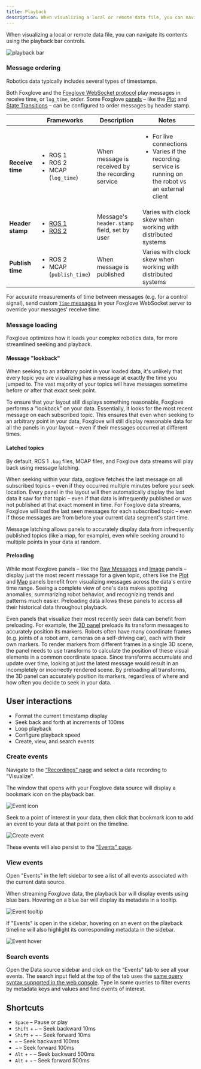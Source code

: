 ```yaml
---
title: Playback
description: When visualizing a local or remote data file, you can navigate its contents using the playback bar controls.
---
```


When visualizing a local or remote data file, you can navigate its contents using the playback bar controls.

![playback bar](/img/docs/visualizing/playback.png)

### Message ordering

Robotics data typically includes several types of timestamps.

Both Foxglove and the [Foxglove WebSocket protocol](https://github.com/foxglove/ws-protocol/blob/main/docs/spec.md) play messages in receive time, or `log_time`, order. Some Foxglove [panels](/docs/studio/panels/introduction) – like the [Plot](/docs/studio/panels/plot) and [State Transitions](/docs/studio/panels/state-transitions) – can be configured to order messages by header stamp.

|                  | Frameworks                                                                                                                                                            | Description                                       | Notes                                                                                                                        |
| ---------------- | --------------------------------------------------------------------------------------------------------------------------------------------------------------------- | ------------------------------------------------- | ---------------------------------------------------------------------------------------------------------------------------- |
| **Receive time** | <ul><li>ROS 1</li><li>ROS 2</li><li>MCAP (`log_time`)</li></ul>                                                                                                       | When message is received by the recording service | <ul><li>For live connections</li><li>Varies if the recording service is running on the robot vs an external client</li></ul> |
| **Header stamp** | <ul><li>[ROS 1](http://docs.ros.org/en/noetic/api/std_msgs/html/msg/Header.html)</li><li>[ROS 2](https://docs.ros2.org/latest/api/std_msgs/msg/Header.html)</li></ul> | Message's `header.stamp` field, set by user       | Varies with clock skew when working with distributed systems                                                                 |
| **Publish time** | <ul><li>ROS 2</li><li>MCAP (`publish_time`)</li></ul>                                                                                                                 | When message is published                         | Varies with clock skew when working with distributed systems                                                                 |

For accurate measurements of time between messages (e.g. for a control signal), send custom [`Time` messages](https://github.com/foxglove/ws-protocol/blob/main/docs/spec.md#time) in your Foxglove WebSocket server to override your messages' receive time.

### Message loading

Foxglove optimizes how it loads your complex robotics data, for more streamlined seeking and playback.

#### Message "lookback"

When seeking to an arbitrary point in your loaded data, it's unlikely that every topic you are visualizing has a message at exactly the time you jumped to. The vast majority of your topics will have messages sometime before or after that exact seek point.

To ensure that your layout still displays something reasonable, Foxglove performs a “lookback” on your data. Essentially, it looks for the most recent message on each subscribed topic. This ensures that even when seeking to an arbitrary point in your data, Foxglove will still display reasonable data for all the panels in your layout – even if their messages occurred at different times.

#### Latched topics

By default, ROS 1 `.bag` files, MCAP files, and Foxglove data streams will play back using message latching.

When seeking within your data, oxglove fetches the last message on all subscribed topics – even if they occurred multiple minutes before your seek location. Every panel in the layout will then automatically display the last data it saw for that topic – even if that data is infrequently published or was not published at that exact moment in time. For Foxglove data streams, Foxglove will load the last seen messages for each subscribed topic – even if those messages are from before your current data segment's start time.

Message latching allows panels to accurately display data from infrequently published topics (like a map, for example), even while seeking around to multiple points in your data at random.

#### Preloading

While most Foxglove panels – like the [Raw Messages](/docs/studio/panels/raw-messages) and [Image](/docs/studio/panels/image) panels – display just the most recent message for a given topic, others like the [Plot](/docs/studio/panels/plot) and [Map](/docs/studio/panels/map) panels benefit from visualizing messages across the data's entire time range. Seeing a complete view of one's data makes spotting anomalies, summarizing robot behavior, and recognizing trends and patterns much easier. Preloading data allows these panels to access all their historical data throughout playback.

Even panels that visualize their most recently seen data can benefit from preloading. For example, the [3D panel](/docs/studio/panels/3d) preloads its transform messages to accurately position its markers. Robots often have many coordinate frames (e.g. joints of a robot arm, cameras on a self-driving car), each with their own markers. To render markers from different frames in a single 3D scene, the panel needs to use transforms to calculate the position of these visual elements in a common coordinate space. Since transforms accumulate and update over time, looking at just the latest message would result in an incompletely or incorrectly rendered scene. By preloading all transforms, the 3D panel can accurately position its markers, regardless of where and how often you decide to seek in your data.

## User interactions

- Format the current timestamp display
- Seek back and forth at increments of 100ms
- Loop playback
- Configure playback speed
- Create, view, and search events

### Create events

Navigate to the [“Recordings” page](https://console.foxglove.dev/recordings) and select a data recording to “Visualize”.

The window that opens with your Foxglove data source will display a bookmark icon on the playback bar.

![Event icon](/img/docs/app-concepts/playback/event-icon.webp)

Seek to a point of interest in your data, then click that bookmark icon to add an event to your data at that point on the timeline.

![Create event](/img/docs/app-concepts/playback/create-event.webp)

These events will also persist to the [“Events” page](https://console.foxglove.dev/events).

### View events

Open "Events" in the left sidebar to see a list of all events associated with the current data source.

When streaming Foxglove data, the playback bar will display events using blue bars. Hovering on a blue bar will display its metadata in a tooltip.

![Event tooltip](/img/docs/app-concepts/playback/event-tooltip.webp)

If "Events" is open in the sidebar, hovering on an event on the playback timeline will also highlight its corresponding metadata in the sidebar.

![Event hover](/img/docs/app-concepts/playback/event-hover.webp)

### Search events

Open the Data source sidebar and click on the “Events” tab to see all your events. The search input field at the top of the tab uses the [same query syntax supported in the web console](/docs/data-platform/events#search-events). Type in some queries to filter events by metadata keys and values and find events of interest.

## Shortcuts

- `Space` – Pause or play
- `Shift` + `←` – Seek backward 10ms
- `Shift` + `→` – Seek forward 10ms
- `←` – Seek backward 100ms
- `→` – Seek forward 100ms
- `Alt` + `←` – Seek backward 500ms
- `Alt` + `→` – Seek forward 500ms
